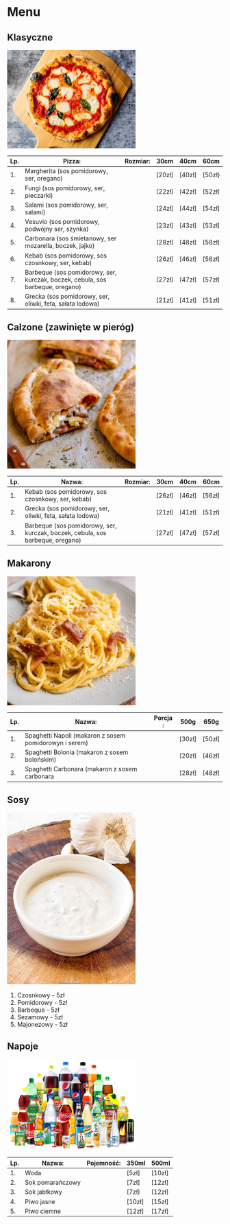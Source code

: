 # Menu

## Klasyczne

<img src = "img/img/20220211142754-margherita-9920_0483214a-7057-4277-9a3b-f2ab17c01e13.webp" width = 300>

|Lp.|Pizza:                                                                        |Rozmiar: |30cm  | 40cm | 60cm |
|---|------------------------------------------------------------------------------|---------|------|------|------|
|1. |Margherita (sos pomidorowy, ser, oregano)                                     |         |[20zł]|[40zł]|[50zł}|
|2. |Fungi (sos pomidorowy, ser, pieczarki)                                        |         |[22zł]|[42zł]|[52zł]|
|3. |Salami (sos pomidorowy, ser, salami)                                          |         |[24zł]|[44zł]|[54zł]|   
|4. |Vesuvio (sos pomidorowy, podwójny ser, szynka)                                |         |[23zł]|[43zł]|[53zł]|
|5. |Carbonara (sos śmietanowy, ser mozarella, boczek, jajko)                      |         |[28zł]|[48zł]|[58zł]|
|6. |Kebab (sos pomidorowy, sos czosnkowy, ser, kebab)                             |         |[26zł]|[46zł]|[56zł]|
|7. |Barbeque (sos pomidorowy, ser, kurczak, boczek, cebula, sos barbeque, oregano)|         |[27zł]|[47zł]|[57zł]|
|8. |Grecka (sos pomidorowy, ser, oliwki, feta, sałata lodowa)                     |         |[21zł]|[41zł]|[51zł]|

## Calzone (zawinięte w pieróg)

<img src = "img/img/calzone-pizza-recipe.jpg" width = 300>

|Lp.|Nazwa:                                                                        |Rozmiar: |30cm  | 40cm | 60cm |
|---|------------------------------------------------------------------------------|---------|------|------|------|
|1. |Kebab (sos pomidorowy, sos czosnkowy, ser, kebab)                             |         |[26zł]|[46zł]|[56zł]|
|2. |Grecka (sos pomidorowy, ser, oliwki, feta, sałata lodowa)                     |         |[21zł]|[41zł]|[51zł]|
|3. |Barbeque (sos pomidorowy, ser, kurczak, boczek, cebula, sos barbeque, oregano)|         |[27zł]|[47zł]|[57zł]|

## Makarony

<img src = "img/img/1500-x-750-4.png" width = 300>

|Lp.|Nazwa:                                                                        |Porcja : |500g  |650g  |
|---|------------------------------------------------------------------------------|---------|------|------|
|1. |Spaghetti Napoli (makaron z sosem pomidorowyn i serem)                        |         |[30zł]|[50zł]|
|2. |Spaghetti Bolonia (makaron z sosem bolońskim)                                 |         |[20zł]|[46zł]|
|3. |Spaghetti Carbonara (makaron z sosem carbonara                                |         |[28zł]|[48zł]|

## Sosy

<img src = "img/img/sos-czosnkowy-01.jpg" width = 300>

1. Czosnkowy - 5zł
2. Pomidorowy - 5zł
3. Barbeque - 5zł
4. Sezamowy - 5zł
5. Majonezowy - 5zł

## Napoje

<img src = "img/img/napoje-puste-kalorie.jpg" width = 300>

|Lp.|Nazwa:                                                                        |Pojemność: |350ml  |500ml |
|---|------------------------------------------------------------------------------|-----------|-------|------|
|1. |Woda                                                                          |           |[5zł]  |[10zł]|
|2. |Sok pomarańczowy                                                              |           |[7zł]  |[12zł]|
|3. |Sok jabłkowy                                                                  |           |[7zł]  |[12zł]|
|4. |Piwo jasne                                                                    |           |[10zł] |[15zł]|
|5. |Piwo ciemne                                                                   |           |[12zł] |[17zł]|
